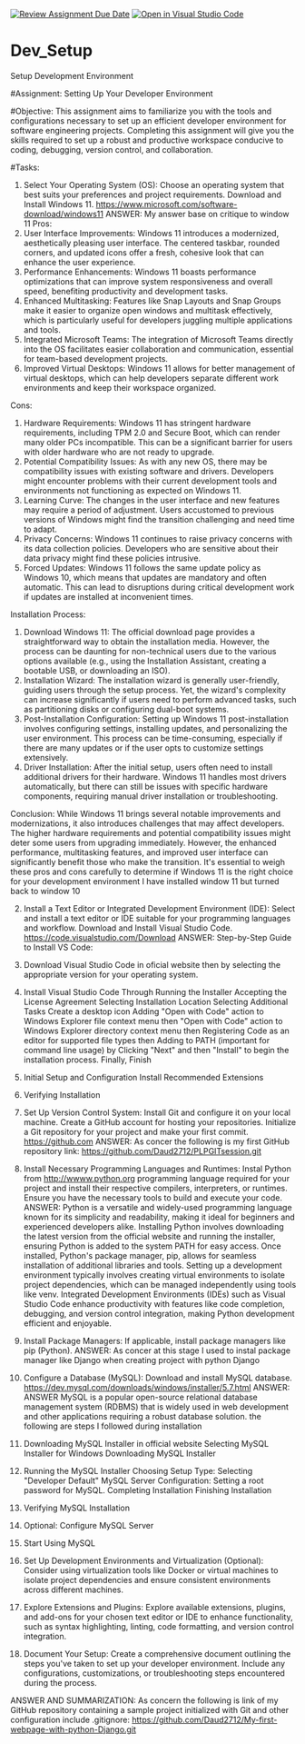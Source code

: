 [![Review Assignment Due Date](https://classroom.github.com/assets/deadline-readme-button-22041afd0340ce965d47ae6ef1cefeee28c7c493a6346c4f15d667ab976d596c.svg)](https://classroom.github.com/a/vbnbTt5m)
[![Open in Visual Studio Code](https://classroom.github.com/assets/open-in-vscode-2e0aaae1b6195c2367325f4f02e2d04e9abb55f0b24a779b69b11b9e10269abc.svg)](https://classroom.github.com/online_ide?assignment_repo_id=15272832&assignment_repo_type=AssignmentRepo)
# Dev_Setup
Setup Development Environment

#Assignment: Setting Up Your Developer Environment

#Objective:
This assignment aims to familiarize you with the tools and configurations necessary to set up an efficient developer environment for software engineering projects. Completing this assignment will give you the skills required to set up a robust and productive workspace conducive to coding, debugging, version control, and collaboration.

#Tasks:

1. Select Your Operating System (OS):
   Choose an operating system that best suits your preferences and project requirements. Download and Install Windows 11. https://www.microsoft.com/software-download/windows11
ANSWER:
My answer base on critique to window 11
Pros:
1. User Interface Improvements: Windows 11 introduces a modernized, aesthetically pleasing user interface. The centered taskbar, rounded corners, and updated icons offer a fresh, cohesive look that can enhance the user experience.
2. Performance Enhancements: Windows 11 boasts performance optimizations that can improve system responsiveness and overall speed, benefiting productivity and development tasks.
3. Enhanced Multitasking: Features like Snap Layouts and Snap Groups make it easier to organize open windows and multitask effectively, which is particularly useful for developers juggling multiple applications and tools.
4. Integrated Microsoft Teams: The integration of Microsoft Teams directly into the OS facilitates easier collaboration and communication, essential for team-based development projects.
5. Improved Virtual Desktops: Windows 11 allows for better management of virtual desktops, which can help developers separate different work environments and keep their workspace organized.

Cons:
1. Hardware Requirements: Windows 11 has stringent hardware requirements, including TPM 2.0 and Secure Boot, which can render many older PCs incompatible. This can be a significant barrier for users with older hardware who are not ready to upgrade.
2. Potential Compatibility Issues: As with any new OS, there may be compatibility issues with existing software and drivers. Developers might encounter problems with their current development tools and environments not functioning as expected on Windows 11.
3. Learning Curve: The changes in the user interface and new features may require a period of adjustment. Users accustomed to previous versions of Windows might find the transition challenging and need time to adapt.
4. Privacy Concerns: Windows 11 continues to raise privacy concerns with its data collection policies. Developers who are sensitive about their data privacy might find these policies intrusive.
5. Forced Updates: Windows 11 follows the same update policy as Windows 10, which means that updates are mandatory and often automatic. This can lead to disruptions during critical development work if updates are installed at inconvenient times.

Installation Process:
1. Download Windows 11: The official download page provides a straightforward way to obtain the installation media. However, the process can be daunting for non-technical users due to the various options available (e.g., using the Installation Assistant, creating a bootable USB, or downloading an ISO).
2. Installation Wizard: The installation wizard is generally user-friendly, guiding users through the setup process. Yet, the wizard's complexity can increase significantly if users need to perform advanced tasks, such as partitioning disks or configuring dual-boot systems.
3. Post-Installation Configuration: Setting up Windows 11 post-installation involves configuring settings, installing updates, and personalizing the user environment. This process can be time-consuming, especially if there are many updates or if the user opts to customize settings extensively.
4. Driver Installation: After the initial setup, users often need to install additional drivers for their hardware. Windows 11 handles most drivers automatically, but there can still be issues with specific hardware components, requiring manual driver installation or troubleshooting.

Conclusion:
While Windows 11 brings several notable improvements and modernizations, it also introduces challenges that may affect developers. The higher hardware requirements and potential compatibility issues might deter some users from upgrading immediately. However, the enhanced performance, multitasking features, and improved user interface can significantly benefit those who make the transition. It's essential to weigh these pros and cons carefully to determine if Windows 11 is the right choice for your development environment
I have installed window 11 but turned back to window 10

2. Install a Text Editor or Integrated Development Environment (IDE):
   Select and install a text editor or IDE suitable for your programming languages and workflow. Download and Install Visual Studio Code. https://code.visualstudio.com/Download
   ANSWER:
      Step-by-Step Guide to Install VS Code:
1. Download Visual Studio Code in oficial website then by selecting the appropriate version for your operating system.
2. Install Visual Studio Code
   Through Running the Installer
   Accepting the License Agreement
   Selecting Installation Location
   Selecting Additional Tasks
   Create a desktop icon
Adding "Open with Code" action to Windows Explorer file context menu
then "Open with Code" action to Windows Explorer directory context menu
then Registering Code as an editor for supported file types
then Adding to PATH (important for command line usage)
by Clicking "Next" and then "Install" to begin the installation process.
   Finally, Finish
3. Initial Setup and Configuration
   Install Recommended Extensions
4. Verifying Installation

3. Set Up Version Control System:
   Install Git and configure it on your local machine. Create a GitHub account for hosting your repositories. Initialize a Git repository for your project and make your first commit. https://github.com
ANSWER:
As concer the following is my first GitHub repository link: https://github.com/Daud2712/PLPGITsession.git

4. Install Necessary Programming Languages and Runtimes:
  Instal Python from http://wwww.python.org programming language required for your project and install their respective compilers, interpreters, or runtimes. Ensure you have the necessary tools to build and execute your code.
  ANSWER:
Python is a versatile and widely-used programming language known for its simplicity and readability, making it ideal for beginners and experienced developers alike. Installing Python involves downloading the latest version from the official website and running the installer, ensuring Python is added to the system PATH for easy access. Once installed, Python's package manager, pip, allows for seamless installation of additional libraries and tools. Setting up a development environment typically involves creating virtual environments to isolate project dependencies, which can be managed independently using tools like venv. Integrated Development Environments (IDEs) such as Visual Studio Code enhance productivity with features like code completion, debugging, and version control integration, making Python development efficient and enjoyable.

5. Install Package Managers:
   If applicable, install package managers like pip (Python).
ANSWER:
As concer at this stage I used to instal package manager like Django when creating project with python Django

6. Configure a Database (MySQL):
   Download and install MySQL database. https://dev.mysql.com/downloads/windows/installer/5.7.html
ANSWER:
ANSWER
MySQL is a popular open-source relational database management system (RDBMS) that is widely used in web development and other applications requiring a robust database solution.
the following are steps I followed during installation

1. Downloading MySQL Installer in official website
   Selecting MySQL Installer for Windows
   Downloading MySQL Installer
2. Running the MySQL Installer
   Choosing Setup Type:
   Selecting "Developer Default"
MySQL Server Configuration:
   Setting a root password for MySQL.
Completing Installation
Finishing Installation
3. Verifying MySQL Installation
4. Optional: Configure MySQL Server
5. Start Using MySQL

7. Set Up Development Environments and Virtualization (Optional):
   Consider using virtualization tools like Docker or virtual machines to isolate project dependencies and ensure consistent environments across different machines.

8. Explore Extensions and Plugins:
   Explore available extensions, plugins, and add-ons for your chosen text editor or IDE to enhance functionality, such as syntax highlighting, linting, code formatting, and version control integration.

9. Document Your Setup:
    Create a comprehensive document outlining the steps you've taken to set up your developer environment. Include any configurations, customizations, or troubleshooting steps encountered during the process. 

ANSWER AND SUMMARIZATION:
As concern the following is link of my GitHub repository containing a sample project initialized with Git and other configuration include .gitignore: 
https://github.com/Daud2712/My-first-webpage-with-python-Django.git
